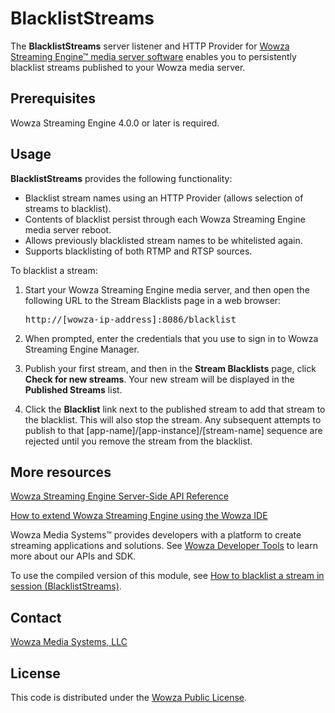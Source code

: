 # BlacklistStreams
The **BlacklistStreams** server listener and HTTP Provider for [Wowza Streaming Engine™ media server software](https://www.wowza.com/products/streaming-engine) enables you to persistently blacklist streams published to your Wowza media server.

## Prerequisites
Wowza Streaming Engine 4.0.0 or later is required.

## Usage
**BlacklistStreams** provides the following functionality:

* Blacklist stream names using an HTTP Provider (allows selection of streams to blacklist).
* Contents of blacklist persist through each Wowza Streaming Engine media server reboot.  
* Allows previously blacklisted stream names to be whitelisted again.
* Supports blacklisting of both RTMP and RTSP sources.

To blacklist a stream:

1. Start your Wowza Streaming Engine media server, and then open the following URL to the Stream Blacklists page in a web browser: <pre>http://[wowza-ip-address]:8086/blacklist</pre>

2. When prompted, enter the credentials that you use to sign in to Wowza Streaming Engine Manager.

3. Publish your first stream, and then in the **Stream Blacklists** page, click **Check for new streams**. Your new stream will be displayed in the **Published Streams** list.

4. Click the **Blacklist** link next to the published stream to add that stream to the blacklist. This will also stop the stream. Any subsequent attempts to publish to that [app-name]/[app-instance]/[stream-name] sequence are rejected until you remove the stream from the blacklist.

## More resources
[Wowza Streaming Engine Server-Side API Reference](https://www.wowza.com/resources/WowzaStreamingEngine_ServerSideAPI.pdf)

[How to extend Wowza Streaming Engine using the Wowza IDE](https://www.wowza.com/forums/content.php?759-How-to-extend-Wowza-Streaming-Engine-using-the-Wowza-IDE)

Wowza Media Systems™ provides developers with a platform to create streaming applications and solutions. See [Wowza Developer Tools](https://www.wowza.com/resources/developers) to learn more about our APIs and SDK.

To use the compiled version of this module, see [How to blacklist a stream in session (BlacklistStreams)](https://www.wowza.com/forums/content.php?675-How-to-blacklist-a-stream-in-session-%28BlacklistStreams%29).

## Contact
[Wowza Media Systems, LLC](https://www.wowza.com/contact)

## License
This code is distributed under the [Wowza Public License](https://github.com/WowzaMediaSystems/wse-plugin-blackliststreams/blob/master/LICENSE.txt).
